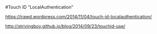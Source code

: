 #Touch ID “LocalAuthentication”

https://irawd.wordpress.com/2014/11/04/touch-id-localauthentication/


http://strivingboy.github.io/blog/2014/09/23/touchid-use/